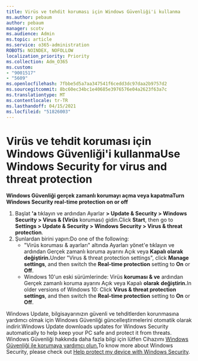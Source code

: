 ```yaml
---
title: Virüs ve tehdit koruması için Windows Güvenliği'i kullanma
ms.author: pebaum
author: pebaum
manager: scotv
ms.audience: Admin
ms.topic: article
ms.service: o365-administration
ROBOTS: NOINDEX, NOFOLLOW
localization_priority: Priority
ms.collection: Adm_O365
ms.custom:
- "9001517"
- "5609"
ms.openlocfilehash: 7fbbe5d5a7aa347541f6cedd3dc97daa2b9757d2
ms.sourcegitcommit: 8bc60ec34bc1e40685e3976576e04a2623f63a7c
ms.translationtype: MT
ms.contentlocale: tr-TR
ms.lasthandoff: 04/15/2021
ms.locfileid: "51826003"
---
```

# <a name="use-windows-security-for-virus-and-threat-protection"></a><span data-ttu-id="fd94a-102">Virüs ve tehdit koruması için Windows Güvenliği'i kullanma</span><span class="sxs-lookup"><span data-stu-id="fd94a-102">Use Windows Security for virus and threat protection</span></span>

<span data-ttu-id="fd94a-103">**Windows Güvenliği gerçek zamanlı korumayı açma veya kapatma**</span><span class="sxs-lookup"><span data-stu-id="fd94a-103">**Turn Windows Security real-time protection on or off**</span></span>

1. <span data-ttu-id="fd94a-104">Başlat **'a** tıklayın ve ardından Ayarlar **> Update & Security > Windows Security > Virus & (Virüs** koruması) gidin.</span><span class="sxs-lookup"><span data-stu-id="fd94a-104">Click **Start**, then go to **Settings > Update & Security > Windows Security > Virus & threat protection**.</span></span>
2. <span data-ttu-id="fd94a-105">Şunlardan birini yapın:</span><span class="sxs-lookup"><span data-stu-id="fd94a-105">Do one of the following:</span></span>
    - <span data-ttu-id="fd94a-106">"Virüs koruması & ayarları" altında Ayarları yönet'e tıklayın  ve ardından Gerçek zamanlı koruma ayarını Açık veya **Kapalı olarak** **değiştirin.**</span><span class="sxs-lookup"><span data-stu-id="fd94a-106">Under "Virus & threat protection settings", click **Manage settings**, and then switch the **Real-time protection** setting to **On** or **Off**.</span></span>
    - <span data-ttu-id="fd94a-107">Windows 10'un eski sürümlerinde: Virüs **koruması & ve** ardından  Gerçek zamanlı koruma ayarını Açık veya Kapalı **olarak** **değiştirin.**</span><span class="sxs-lookup"><span data-stu-id="fd94a-107">In older versions of Windows 10: Click **Virus & threat protection settings**, and then switch the **Real-time protection** setting to **On** or **Off**.</span></span>

<span data-ttu-id="fd94a-108">Windows Update, bilgisayarınızın güvenli ve tehditlerden korunmasına yardımcı olmak için Windows Güvenliği güncelleştirmelerini otomatik olarak indirir.</span><span class="sxs-lookup"><span data-stu-id="fd94a-108">Windows Update downloads updates for Windows Security automatically to help keep your PC safe and protect it from threats.</span></span> <span data-ttu-id="fd94a-109">Windows Güvenliği hakkında daha fazla bilgi için lütfen Cihazımı [Windows Güvenliği ile korumaya yardımcı olun.](https://support.microsoft.com/help/17464/windows-10-help-protect-my-device-with-windows-security)</span><span class="sxs-lookup"><span data-stu-id="fd94a-109">To know more about Windows Security, please check out [Help protect my device with Windows Security](https://support.microsoft.com/help/17464/windows-10-help-protect-my-device-with-windows-security).</span></span>
